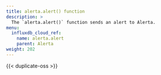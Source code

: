 ```yaml
---
title: alerta.alert() function
description: >
  The `alerta.alert()` function sends an alert to Alerta.
menu:
  influxdb_cloud_ref:
    name: alerta.alert
    parent: Alerta
weight: 202
---
```


{{< duplicate-oss >}}

